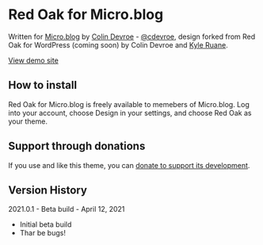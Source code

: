 # Red Oak for Micro.blog

Written for [Micro.blog](https://micro.blog) by [Colin Devroe](http://cdevroe.com/) - [@cdevroe](https://micro.blog/cdevroe), design forked from Red Oak for WordPress (coming soon) by Colin Devroe and [Kyle Ruane](http://kyleruane.com/).

[View demo site](http://redoak.micro.blog)

## How to install

Red Oak for Micro.blog is freely available to memebers of Micro.blog. Log into your account, choose Design in your settings, and choose Red Oak as your theme.

## Support through donations

If you use and like this theme, you can [donate to support its development](http://cdevroe.com/donate).

## Version History

2021.0.1 - Beta build - April 12, 2021

- Initial beta build
- Thar be bugs!




